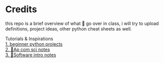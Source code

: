 <html> 
<head> 
<h1> Credits </h1>
</head>
<body>
<p> this repo is a brief overview of what 🍕 go over in class, i will try to upload definitions, project ideas, 
  other python cheat sheets as well.
<p> Tutorials & Inspirations
<a href="https://github.com/Kloepetr/pizzo-notes-and-python-stuff/tree/main/Resources" a>
<br>
1. beginner python projects </a>
<br>
 <a href="https://github.com/Kloepetr/pizzo-notes-and-python-stuff/tree/main/Ap%20com%20sci%20notes" a>
2. 🍕Ap com sci notes
<br>
   <a href="https://github.com/Kloepetr/pizzo-notes-and-python-stuff/tree/main/Software%20intro%20notes" a>
3. 🍕Software intro notes
<p/>
</body>
</html>
